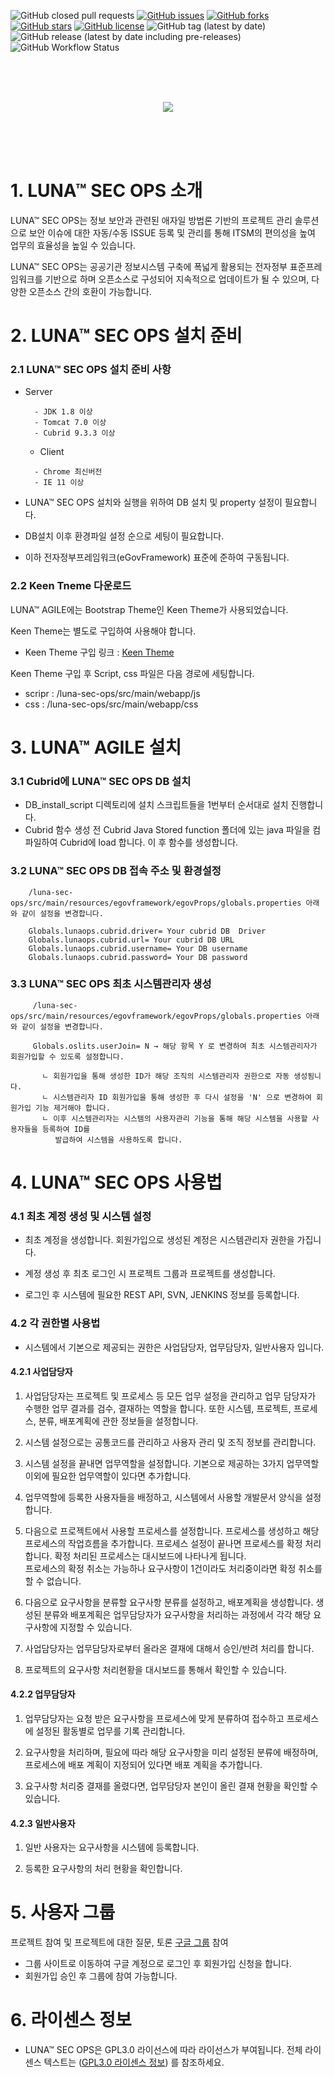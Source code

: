 ![GitHub closed pull requests](https://img.shields.io/github/issues-pr-closed/jht3820/luna-agile)
[![GitHub issues](https://img.shields.io/github/issues/jht3820/luna-agile)](https://github.com/jht3820/luna-agile/issues)
[![GitHub forks](https://img.shields.io/github/forks/jht3820/luna-agile)](https://github.com/jht3820/luna-agile/network)
[![GitHub stars](https://img.shields.io/github/stars/jht3820/luna-agile)](https://github.com/jht3820/luna-agile/stargazers)
[![GitHub license](https://img.shields.io/github/license/jht3820/luna-agile)](https://github.com/jht3820/luna-agile/blob/master/LICENSE)
![GitHub tag (latest by date)](https://img.shields.io/github/v/tag/jht3820/luna-agile)
![GitHub release (latest by date including pre-releases)](https://img.shields.io/github/v/release/jht3820/luna-agile?include_prereleases)
![GitHub Workflow Status](https://img.shields.io/github/workflow/status/jht3820/luna-agile/CI)

<br/>
<br/>
<br/>
<p align="center"><img src="/assets/images/opensoftlab_logo.jpg"></p> 
<br/>
<br/>
<br/>

# 1. LUNA™ SEC OPS 소개

LUNA™ SEC OPS는 정보 보안과 관련된 애자일 방법론 기반의 프로젝트 관리 솔루션으로
보안 이슈에 대한 자동/수동 ISSUE 등록 및 관리를 통해 ITSM의 편의성을 높여 업무의 효율성을 높일 수 있습니다. 

LUNA™ SEC OPS는 공공기관 정보시스템 구축에 폭넓게 활용되는 전자정부 표준프레임워크를 기반으로 하며 오픈소스로 구성되어 지속적으로 업데이트가 될 수 있으며, 
다양한 오픈소스 간의 호환이 가능합니다.

# 2. LUNA™ SEC OPS 설치 준비

### 2.1 LUNA™ SEC OPS 설치 준비 사항
 
 - Server
   ```
     - JDK 1.8 이상
     - Tomcat 7.0 이상
     - Cubrid 9.3.3 이상
   ```
   - Client 
   ```
     - Chrome 최신버전
     - IE 11 이상
   ```
 - LUNA™ SEC OPS 설치와 실행을 위하여 DB 설치 및 property 설정이 필요합니다.
 
 - DB설치 이후 환경파일 설정 순으로 세팅이 필요합니다.
 
 - 이하 전자정부프레임워크(eGovFramework) 표준에 준하여 구동됩니다.
 
 
 ### 2.2 Keen Tneme 다운로드
 
 LUNA™ AGILE에는 Bootstrap Theme인 Keen Theme가 사용되었습니다. 

 Keen Theme는 별도로 구입하여 사용해야 합니다. 
 
 * Keen Theme 구입 링크 : [Keen Theme](https://themes.getbootstrap.com/product/keen-the-ultimate-bootstrap-admin-theme/)
 
 Keen Theme 구입 후 Script, css 파일은 다음 경로에 세팅합니다.
 
* scripr :  /luna-sec-ops/src/main/webapp/js
* css : /luna-sec-ops/src/main/webapp/css
 
# 3. LUNA™ AGILE 설치

### 3.1 Cubrid에 LUNA™ SEC OPS DB 설치
 
 - DB_install_script 디렉토리에 설치 스크립트들을 1번부터 순서대로 설치 진행합니다.
 - Cubrid 함수 생성 전 Cubrid Java Stored function 폴더에 있는 java 파일을 컴파일하여 Cubrid에 load 합니다.
   이 후 함수를 생성합니다.
  
### 3.2 LUNA™ SEC OPS DB 접속 주소 및 환경설정
  ```
      /luna-sec-ops/src/main/resources/egovframework/egovProps/globals.properties 아래와 같이 설정을 변경합니다.
      
      Globals.lunaops.cubrid.driver= Your cubrid DB  Driver
      Globals.lunaops.cubrid.url= Your cubrid DB URL
      Globals.lunaops.cubrid.username= Your DB username
      Globals.lunaops.cubrid.password= Your DB password
   ```   
### 3.3 LUNA™ SEC OPS 최초 시스템관리자 생성
 ```
      /luna-sec-ops/src/main/resources/egovframework/egovProps/globals.properties 아래와 같이 설정을 변경합니다.
      
      Globals.oslits.userJoin= N → 해당 항목 Y 로 변경하여 최초 시스템관리자가 회원가입할 수 있도록 설정합니다.
      
        ㄴ 회원가입을 통해 생성한 ID가 해당 조직의 시스템관리자 권한으로 자동 생성됨니다.
        ㄴ 시스템관리자 ID 회원가입을 통해 생성한 후 다시 설정을 'N' 으로 변경하여 회원가입 기능 제거해야 합니다.
        ㄴ 이후 시스템관리자는 시스템의 사용자관리 기능을 통해 해당 시스템을 사용할 사용자들을 등록하여 ID를 
           발급하여 시스템을 사용하도록 합니다. 
 ``` 
 
# 4. LUNA™ SEC OPS 사용법


### 4.1 최초 계정 생성 및 시스템 설정

- 최초 계정을 생성합니다. 회원가입으로 생성된 계정은 시스템관리자 권한을 가집니다. 
   
   
- 계정 생성 후 최초 로그인 시 프로젝트 그룹과 프로젝트를 생성합니다.


- 로그인 후 시스템에 필요한 REST API, SVN, JENKINS 정보를 등록합니다.


### 4.2 각 권한별 사용법


- 시스템에서 기본으로 제공되는 권한은 사업담당자, 업무담당자, 일반사용자 입니다.


#### 4.2.1 사업담당자


1. 사업담당자는 프로젝트 및 프로세스 등 모든 업무 설정을 관리하고 업무 담당자가 수행한 업무 결과를 검수, 결재하는 역할을 합니다.
   또한 시스템, 프로젝트, 프로세스, 분류, 배포계획에 관한 정보들을 설정합니다.
   
   
2. 시스템 설정으로는 공통코드를 관리하고 사용자 관리 및 조직 정보를 관리합니다.


3. 시스템 설정을 끝내면 업무역할을 설정합니다. 기본으로 제공하는 3가지 업무역할 이외에 필요한 업무역할이 있다면 추가합니다.


4. 업무역할에 등록한 사용자들을 배정하고, 시스템에서 사용할 개발문서 양식을 설정합니다.


5. 다음으로 프로젝트에서 사용할 프로세스를 설정합니다. 프로세스를 생성하고 해당 프로세스의 작업흐름을 추가합니다. 프로세스 설정이 끝나면 프로세스를
   확정 처리합니다. 확정 처리된 프로세스는 대시보드에 나타나게 됩니다.  
   프로세스의 확정 취소는 가능하나 요구사항이 1건이라도 처리중이라면 확정 취소를 할 수 없습니다.
   

6. 다음으로 요구사항을 분류할 요구사항 분류를 설정하고, 배포계획을 생성합니다. 생성된 분류와 배포계획은 업무담당자가 요구사항을 처리하는 과정에서
   각각 해당 요구사항에 지정할 수 있습니다.


7. 사업담당자는 업무담당자로부터 올라온 결재에 대해서 승인/반려 처리를 합니다.


8. 프로젝트의 요구사항 처리현황을 대시보드를 통해서 확인할 수 있습니다.

   
#### 4.2.2 업무담당자   


1. 업무담당자는 요청 받은 요구사항을 프로세스에 맞게 분류하여 접수하고 프로세스에 설정된 활동별로 업무를 기록 관리합니다.


2. 요구사항을 처리하며, 필요에 따라 해당 요구사항을 미리 설정된 분류에 배정하며, 프로세스에 배포 계획이 지정되어 있다면 배포 계획을 추가합니다.


3. 요구사항 처리중 결재를 올렸다면, 업무담당자 본인이 올린 결재 현황을 확인할 수 있습니다.


#### 4.2.3 일반사용자


1. 일반 사용자는 요구사항을 시스템에 등록합니다.


2. 등록한 요구사항의 처리 현황을 확인합니다.
 
 
# 5. 사용자 그룹

프로젝트 참여 및 프로젝트에 대한 질문, 토론 [구글 그룹](https://groups.google.com/forum/#!forum/opensoftlab-github-group) 참여

 - 그룹 사이트로 이동하여 구글 계정으로 로그인 후 회원가입 신청을 합니다.
 - 회원가입 승인 후 그룹에 참여 가능합니다.
 

# 6. 라이센스 정보


- LUNA™ SEC OPS은 GPL3.0 라이선스에 따라 라이선스가 부여됩니다. 전체 라이센스 텍스트는 ([GPL3.0 라이센스 정보](https://www.olis.or.kr/license/Detailselect.do?lId=1072)) 를 참조하세요.

